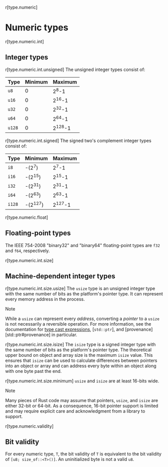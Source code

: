 r[type.numeric]
# Numeric types

r[type.numeric.int]
## Integer types

r[type.numeric.int.unsigned]
The unsigned integer types consist of:

Type   | Minimum | Maximum
-------|---------|-------------------
`u8`   | 0       | 2<sup>8</sup>-1
`u16`  | 0       | 2<sup>16</sup>-1
`u32`  | 0       | 2<sup>32</sup>-1
`u64`  | 0       | 2<sup>64</sup>-1
`u128` | 0       | 2<sup>128</sup>-1

r[type.numeric.int.signed]
The signed two's complement integer types consist of:

Type   | Minimum            | Maximum
-------|--------------------|-------------------
`i8`   | -(2<sup>7</sup>)   | 2<sup>7</sup>-1
`i16`  | -(2<sup>15</sup>)  | 2<sup>15</sup>-1
`i32`  | -(2<sup>31</sup>)  | 2<sup>31</sup>-1
`i64`  | -(2<sup>63</sup>)  | 2<sup>63</sup>-1
`i128` | -(2<sup>127</sup>) | 2<sup>127</sup>-1


r[type.numeric.float]
## Floating-point types

The IEEE 754-2008 "binary32" and "binary64" floating-point types are `f32` and
`f64`, respectively.

r[type.numeric.int.size]
## Machine-dependent integer types

r[type.numeric.int.size.usize]
The `usize` type is an unsigned integer type with the same number of bits as the
platform's pointer type. It can represent every memory address in the process.

> [!NOTE]
> While a `usize` can represent every *address*, converting a *pointer* to a `usize` is not necessarily a reversible operation.
> For more information, see the documentation for [type cast expressions], [`std::ptr`], and [provenance][std::ptr#provenance] in particular.

r[type.numeric.int.size.isize]
The `isize` type is a signed integer type with the same number of bits as the
platform's pointer type. The theoretical upper bound on object and array size
is the maximum `isize` value. This ensures that `isize` can be used to calculate
differences between pointers into an object or array and can address every byte
within an object along with one byte past the end.

r[type.numeric.int.size.minimum]
`usize` and `isize` are at least 16-bits wide.

> [!NOTE]
> Many pieces of Rust code may assume that pointers, `usize`, and `isize` are either 32-bit or 64-bit. As a consequence, 16-bit pointer support is limited and may require explicit care and acknowledgment from a library to support.

r[type.numeric.validity]
## Bit validity

For every numeric type, `T`, the bit validity of `T` is equivalent to the bit
validity of `[u8; size_of::<T>()]`. An uninitialized byte is not a valid `u8`.

[type cast expressions]: ../expressions/operator-expr.md#type-cast-expressions

